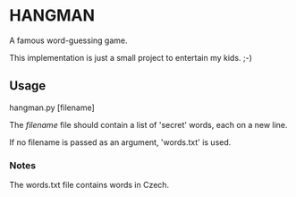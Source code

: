 # HANGMAN

A famous word-guessing game.

This implementation is just a small project to entertain my kids. ;-)

## Usage

hangman.py [filename]

The *filename* file should contain a list of 'secret' words,
each on a new line.

If no filename is passed as an argument, 'words.txt' is used.

### Notes

The words.txt file contains words in Czech.
